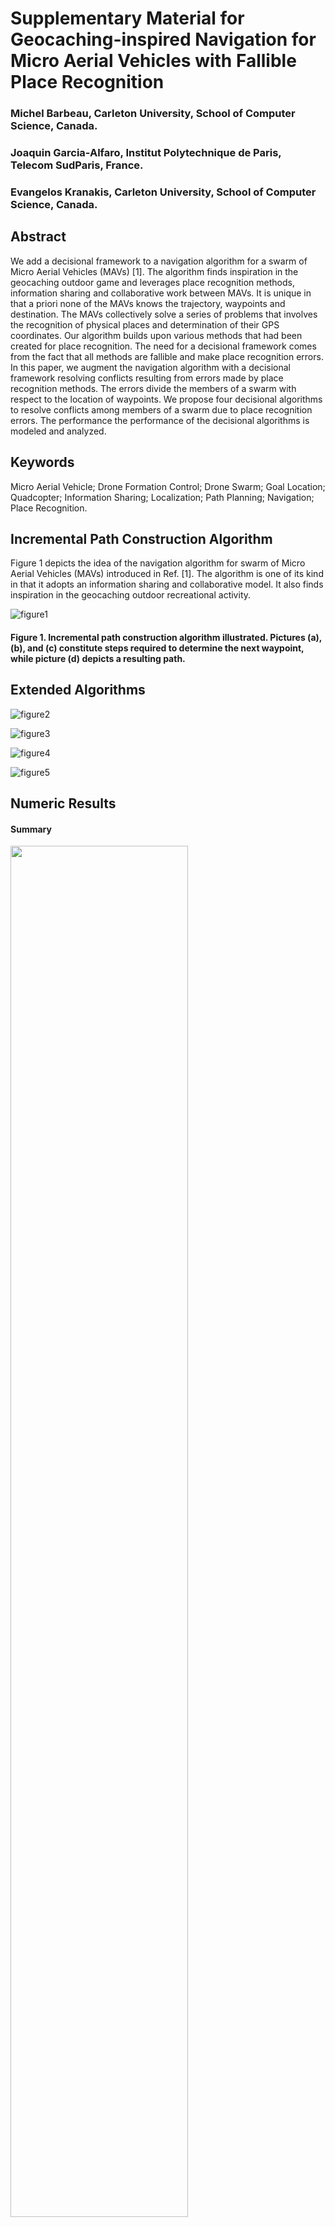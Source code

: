 Supplementary Material for Geocaching-inspired Navigation
for Micro Aerial Vehicles with Fallible Place Recognition
===

### Michel Barbeau, Carleton University, School of Computer Science, Canada.

### Joaquin Garcia-Alfaro, Institut Polytechnique de Paris, Telecom SudParis, France.

### Evangelos Kranakis, Carleton University, School of Computer Science, Canada.

## Abstract

We add a decisional framework to a navigation algorithm for a swarm of
Micro Aerial Vehicles (MAVs) [1]. The algorithm finds inspiration in
the geocaching outdoor game and leverages place recognition methods,
information sharing and collaborative work between MAVs. It is unique
in that a priori none of the MAVs knows the trajectory, waypoints and
destination. The MAVs collectively solve a series of problems that
involves the recognition of physical places and determination of their
GPS coordinates. Our algorithm builds upon various methods that had
been created for place recognition. The need for a decisional
framework comes from the fact that all methods are fallible and make
place recognition errors. In this paper, we augment the navigation
algorithm with a decisional framework resolving conflicts resulting
from errors made by place recognition methods. The errors divide the
members of a swarm with respect to the location of waypoints. We
propose four decisional algorithms to resolve conflicts among members
of a swarm due to place recognition errors. The performance the
performance of the decisional algorithms is modeled and analyzed.

## Keywords

Micro Aerial Vehicle; Drone Formation Control; Drone Swarm; Goal
Location; Quadcopter; Information Sharing; Localization; Path
Planning; Navigation; Place Recognition.

## Incremental Path Construction Algorithm

Figure 1 depicts the idea of the navigation algorithm for swarm of
Micro Aerial Vehicles (MAVs) introduced in Ref. [1]. The algorithm is
one of its kind in that it adopts an information sharing and
collaborative model. It also finds inspiration in the geocaching
outdoor recreational activity.

![figure1](https://github.com/jgalfaro/mirrored-geomav/blob/master/figures/AlgoRef1.png)
#### Figure 1. Incremental path construction algorithm illustrated. Pictures (a), (b), and (c) constitute steps required to determine the next waypoint, while picture (d) depicts a resulting path.

## Extended Algorithms

![figure2](https://github.com/jgalfaro/mirrored-geomav/blob/master/figures/Algo1.png)

![figure3](https://github.com/jgalfaro/mirrored-geomav/blob/master/figures/Algo2.png)

![figure4](https://github.com/jgalfaro/mirrored-geomav/blob/master/figures/Algo3.png)

![figure5](https://github.com/jgalfaro/mirrored-geomav/blob/master/figures/Algo4.png)

## Numeric Results

#### Summary

<img src="https://github.com/jgalfaro/mirrored-geomav/blob/master/figures/Algorithm-results-1-to-4.png" width="75%"  />


#### Algorithm 1, 10 to 90 MAVs.
![figure6](https://github.com/jgalfaro/mirrored-geomav/blob/master/figures/Algorithm1-n10-90.png)

#### Algorithm 2, 10 to 90 MAVs, with 3 place recognition indicators.
![figure8](https://github.com/jgalfaro/mirrored-geomav/blob/master/figures/Algorithm2-m=3.png)

#### Algorithm 2, 10 to 90 MAVs, with 5 place recognition indicators.
![figure9](https://github.com/jgalfaro/mirrored-geomav/blob/master/figures/Algorithm2-m=5.png)

#### Algorithm 2, 10 to 90 MAVs, with 7 place recognition indicators.
![figure10](https://github.com/jgalfaro/mirrored-geomav/blob/master/figures/Algorithm2-m=7.png)

#### Algorithm 2, 10 to 90 MAVs, with 10 place recognition indicators.
![figure11](https://github.com/jgalfaro/mirrored-geomav/blob/master/figures/Algorithm2-m=10.png)

#### Algorithm 3, 10 to 90 MAVs, with 3 place recognition indicators.
![figure12](https://github.com/jgalfaro/mirrored-geomav/blob/master/figures/Algorithm3-m=3.png)

#### Algorithm 3, 10 to 90 MAVs, with 5 place recognition indicators.
![figure13](https://github.com/jgalfaro/mirrored-geomav/blob/master/figures/Algorithm3-m=5.png)

#### Algorithm 3, 10 to 90 MAVs, with 7 place recognition indicators.
![figure14](https://github.com/jgalfaro/mirrored-geomav/blob/master/figures/Algorithm3-m=7.png)

#### Algorithm 3, 10 to 90 MAVs, with 10 place recognition indicators.
![figure15](https://github.com/jgalfaro/mirrored-geomav/blob/master/figures/Algorithm3-m=10.png)

#### Algorithm 4, 10 to 90 MAVs, with 3 place recognition indicators.
![figure16](https://github.com/jgalfaro/mirrored-geomav/blob/master/figures/Algorithm4-m=3.png)

#### Algorithm 4, 10 to 90 MAVs, with 5 place recognition indicators.
![figure17](https://github.com/jgalfaro/mirrored-geomav/blob/master/figures/Algorithm4-m=5.png)

#### Algorithm 4, 10 to 90 MAVs, with 7 place recognition indicators.
![figure18](https://github.com/jgalfaro/mirrored-geomav/blob/master/figures/Algorithm4-m=7.png)

#### Algorithm 4, 10 to 90 MAVs, with 10 place recognition indicators.
![figure19](https://github.com/jgalfaro/mirrored-geomav/blob/master/figures/Algorithm4-m=10.png)

## Montecarlo Simulation Results 

The numeric simulations depicted in previous figures are extended in
this section. We have implemented our decisional framework and
algorithms in a Java simulation, to conduct Montecarlo simulations. We
show below some ongoing results in which all four algorithm assume an
incremental number of MAVs (from 10 to 90 MAVs), randomized failure
ratios reported in the literature of navigation systems, visual
recognition, environmental sound and thermal infrared imaging, etc.
The simulation aims at evaluating the chances of mission success of
the swarm. Mission success means that the swarm succeeds at visiting
all the way points of the path and reaches the final destination.

#### Montecarlo Simulation 

![figureGUI](https://github.com/jgalfaro/mirrored-geomav/blob/master/figures/GUI.gif)

![figureGUI-console](https://github.com/jgalfaro/mirrored-geomav/blob/master/figures/GUI-console.gif)

#### Early Results

![figureMontecarlo](https://github.com/jgalfaro/mirrored-geomav/blob/master/figures/Montecarlo-results.png)

#### cf. (https://github.com/jgalfaro/mirrored-geomav/blob/master/code/java)



## References

[1] M. Barbeau, J. Garcia-Alfaro, and E. Kranakis, Geocaching-inspired Resilient
Path Planning for Drone Swarms, in IEEE Conference on Computer
Communications (IEEE INFOCOM 2019) Workshops, April 2019, pp. 620-625.
[Online]. Available at https://doi.org/10.1109/INFCOMW.2019.8845318

